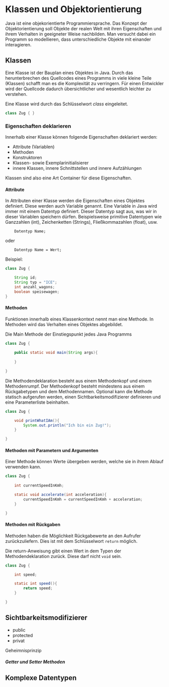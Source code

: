 # Klassen und Objektorientierung

Java ist eine objekorientierte Programmiersprache. Das Konzept der 
Objektorientierung soll Objekte der realen Welt mit ihren
Eigenschaften und ihrem Verhalten in geeigneter Weise nachbilden. 
Man versucht dabei ein Programm so modellieren, dass unterschiedliche Objekte 
mit einander interagieren.  

## Klassen

Eine Klasse ist der Bauplan eines Objektes in Java. Durch das herunterbrechen des 
Quellcodes eines Programms in viele kleine Teile (Klassen) schafft 
man es die Komplexität zu verringern. 
Für einen Entwickler wird der Quellcode dadurch übersichtlicher und 
wesentlich leichter zu verstehen. 

Eine Klasse wird durch das Schlüsselwort *class* eingeleitet. 

```java 
class Zug { }
```

### Eigenschaften deklarieren

Innerhalb einer Klasse können folgende Eigenschaften deklariert werden:

* Attribute (Variablen)
* Methoden
* Konstruktoren
* Klassen- sowie Exemplarinitialisierer
* innere Klassen, innere Schnittstellen und innere Aufzählungen

Klassen sind also eine Art Container für diese Eigenschaften. 

#### Attribute

In Attributen einer Klasse werden die Eigenschaften eines Objektes definiert. 
Diese werden auch Variable genannt. Eine Variable in Java wird immer mit einem 
Datentyp definiert. Dieser Datentyp sagt aus, was wir in dieser Variablen 
speichern dürfen. Beispielsweise primitive Datentypen wie Ganzzahlen (int), 
Zeichenketten (Strings), Fließkommazahlen (float), usw.

``` 
    Datentyp Name;
```  

oder 

``` 
    Datentyp Name = Wert;
```

Beispiel:
```java
class Zug {

    String id;
    String typ = "ICE";
    int anzahl_wagons;
    boolean speisewagen;
}
```

#### Methoden

Funktionen innerhalb eines Klassenkontext nennt man eine Methode. In Methoden 
wird das Verhalten eines Objektes abgebildet.

Die Main Methode der Einstiegspunkt jedes Java Programms

```java
class Zug {
    
    public static void main(String args){
        
    }

}
```

Die Methodendeklaration besteht aus einem Methodenkopf und einem Methodenrumpf.
Der Methodenkopf besteht mindestens aus einem Rückgabetypen und dem Methodennamen.
Optional kann die Methode statisch aufgerufen werden, einen 
Sichtbarkeitsmodifizierer definieren und eine Parameterliste beinhalten.


```java
class Zug {

    void printWhatIAm(){
        System.out.println("Ich bin ein Zug!");
    }

}
```

#### Methoden mit Parametern und Argumenten

Einer Methode können Werte übergeben werden, welche sie in ihrem Ablauf 
verwenden kann. 

```java
class Zug {
    
    int currentSpeedInKmh;

    static void accelerate(int acceleration){
        currentSpeedInKmh = currentSpeedInKmh + acceleration; 
    }

}
```

#### Methoden mit Rückgaben

Methoden haben die Möglichkeit Rückgabewerte an den Aufrufer zurückzuliefern.
Dies ist mit dem Schlüsselwort `return` möglich.

Die return-Anweisung gibt einen Wert in dem Typen der Methodendeklaration 
zurück. Diese darf nicht `void` sein.

```java
class Zug {

    int speed;

    static int speed(){
        return speed;
    }

}
```

## Sichtbarkeitsmodifizierer

- public
- protected
- privat

Geheimnisprinzip 

##### Getter und Setter Methoden 




## Komplexe Datentypen